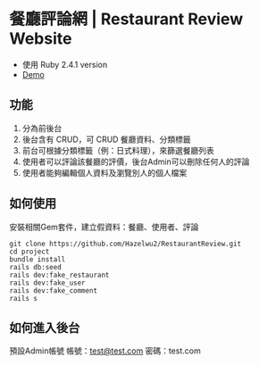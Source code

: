 # 餐廳評論網 | Restaurant Review Website
- 使用 Ruby 2.4.1 version
- [Demo](https://restaurant-forum-hazel-wu.herokuapp.com)

## 功能

1. 分為前後台
2. 後台含有 CRUD，可 CRUD 餐廳資料、分類標籤
3. 前台可根據分類標籤（例：日式料理），來篩選餐廳列表
4. 使用者可以評論該餐廳的評價，後台Admin可以刪除任何人的評論
5. 使用者能夠編輯個人資料及瀏覽別人的個人檔案

## 如何使用
安裝相關Gem套件，建立假資料：餐廳、使用者、評論

```
git clone https://github.com/Hazelwu2/RestaurantReview.git
cd project
bundle install
rails db:seed
rails dev:fake_restaurant
rails dev:fake_user
rails dev:fake_comment 
rails s
```

## 如何進入後台
預設Admin帳號
帳號：test@test.com
密碼：test.com